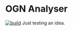 # OGN Analyser
[![build](https://travis-ci.org/sgacond/OGNAnalyser.svg)](https://travis-ci.org/sgacond/OGNAnalyser)
Just testing an idea.

